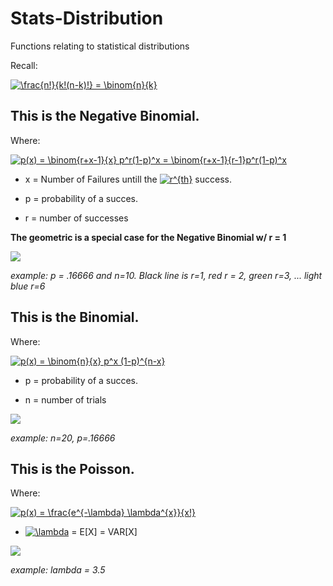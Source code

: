 # Stats-Distribution
Functions relating to statistical distributions

Recall:

<a href="https://www.codecogs.com/eqnedit.php?latex=\frac{n!}{k!(n-k)!}&space;=&space;\binom{n}{k}" target="_blank"><img src="https://latex.codecogs.com/gif.latex?\frac{n!}{k!(n-k)!}&space;=&space;\binom{n}{k}" title="\frac{n!}{k!(n-k)!} = \binom{n}{k}" /></a>


## This is the Negative Binomial. 

Where:


<a href="https://www.codecogs.com/eqnedit.php?latex=p(x)&space;=&space;\binom{r&plus;x-1}{x}&space;p^r(1-p)^x&space;=&space;\binom{r&plus;x-1}{r-1}p^r(1-p)^x" target="_blank"><img src="https://latex.codecogs.com/gif.latex?p(x)&space;=&space;\binom{r&plus;x-1}{x}&space;p^r(1-p)^x&space;=&space;\binom{r&plus;x-1}{r-1}p^r(1-p)^x" title="p(x) = \binom{r+x-1}{x} p^r(1-p)^x = \binom{r+x-1}{r-1}p^r(1-p)^x" /></a>

+ x = Number of Failures untill the <a href="https://www.codecogs.com/eqnedit.php?latex=r^{th}" target="_blank"><img src="https://latex.codecogs.com/gif.latex?r^{th}" title="r^{th}" /></a> success. 

+ p = probability of a succes.

+ r = number of successes 

**The geometric is a special case for the Negative Binomial w/ r = 1**

![](https://github.com/Riley25/Stats-Distribution/blob/master/images/neg_bin.png)

*example: p = .16666 and n=10. Black line is r=1, red r = 2, green r=3, ... light blue r=6*

## This is the Binomial.

Where:

<a href="https://www.codecogs.com/eqnedit.php?latex=p(x)&space;=&space;\binom{n}{x}&space;p^x&space;(1-p)^{n-x}" target="_blank"><img src="https://latex.codecogs.com/gif.latex?p(x)&space;=&space;\binom{n}{x}&space;p^x&space;(1-p)^{n-x}" title="p(x) = \binom{n}{x} p^x (1-p)^{n-x}" /></a>

+ p = probability of a succes.

+ n = number of trials

![](https://github.com/Riley25/Stats-Distribution/blob/master/images/bin_dist.png)

*example: n=20, p=.16666*


## This is the Poisson.

Where: 

<a href="https://www.codecogs.com/eqnedit.php?latex=p(x)&space;=&space;\frac{e^{-\lambda}&space;\lambda^{x}}{x!}" target="_blank"><img src="https://latex.codecogs.com/gif.latex?p(x)&space;=&space;\frac{e^{-\lambda}&space;\lambda^{x}}{x!}" title="p(x) = \frac{e^{-\lambda} \lambda^{x}}{x!}" /></a>

+ <a href="https://www.codecogs.com/eqnedit.php?latex=\lambda" target="_blank"><img src="https://latex.codecogs.com/gif.latex?\lambda" title="\lambda" /></a> = E[X] = VAR[X]

![](https://github.com/Riley25/Stats-Distribution/blob/master/images/Rplot_p.png)

*example: lambda = 3.5*







